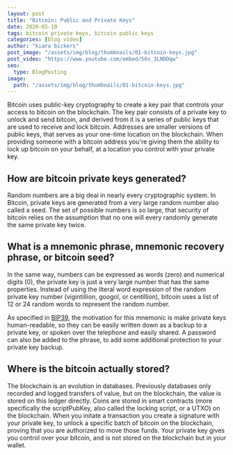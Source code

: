 ```yaml
---
layout: post
title: "Bitcoin: Public and Private Keys"
date: 2020-05-10
tags: bitcoin private keys, bitcoin public keys
categories: [blog video]
author: "kiara bickers"
post_image: "/assets/img/blog/thumbnails/01-bitcoin-keys.jpg"
post_video: "https://www.youtube.com/embed/56s_3LNDDqw"
seo:
  type: BlogPosting
image:
  path: "/assets/img/blog/thumbnails/01-bitcoin-keys.jpg"
---
```


Bitcoin uses public-key cryptography to create a key pair that controls your access to bitcoin on the blockchain. The key pair consists of a private key to unlock and send bitcoin, and derived from it is a series of public keys that are used to receive and lock bitcoin. Addresses are smaller versions of public keys, that serves as your one-time location on the blockchain. When providing someone with a bitcoin address you're giving them the ability to lock up bitcoin on your behalf, at a location you control with your private key.

## How are bitcoin private keys generated?

Random numbers are a big deal in nearly every cryptographic system. In Bitcoin, private keys are generated from a very large random number also called a seed. The set of possible numbers is so large, that security of bitcoin relies on the assumption that no one will every randomly generate the same private key twice.

## What is a mnemonic phrase, mnemonic recovery phrase, or bitcoin seed?

In the same way, numbers can be expressed as words (zero) and numerical digits (0), the private key is just a very large number that has the same properties. Instead of using the literal word expression of the random private key number (vigintillion, googol, or centillion), bitcoin uses a list of 12 or 24 random words to represent the random number.

As specified in [BIP39](https://github.com/bitcoin/bips/blob/master/bip-0039.mediawiki), the motivation for this mnemonic is make private keys human-readable, so they can be easily written down as a backup to a private key, or spoken over the telephone and easily shared. A password can also be added to the phrase, to add some additional protection to your private key backup.

## Where is the bitcoin actually stored?

The blockchain is an evolution in databases. Previously databases only recorded and logged transfers of value, but on the blockchain, the value is stored on this ledger directly. Coins are stored in smart contracts (more specifically the scriptPubKey, also called the locking script, or a UTXO) on the blockchain. When you initate a transaction you create a signature with your private key, to unlock a specific batch of bitcoin on the blockchain, proving that you are authorized to move those funds. Your private key gives you control over your bitcoin, and is not stored on the blockchain but in your wallet.
